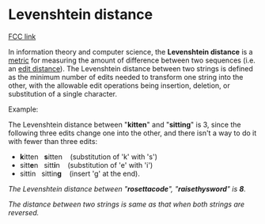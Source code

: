 # Levenshtein distance

[FCC link](https://www.freecodecamp.org/learn/coding-interview-prep/rosetta-code/levenshtein-distance)

In information theory and computer science, the **Levenshtein distance** is a
[metric](https://en.wikipedia.org/wiki/string%20metric) for measuring the amount
of difference between two sequences (i.e. an
[edit distance](https://en.wikipedia.org/wiki/edit%20distance)). The Levenshtein
distance between two strings is defined as the minimum number of edits needed to
transform one string into the other, with the allowable edit operations being
insertion, deletion, or substitution of a single character.

Example:

The Levenshtein distance between "**kitten**" and "**sitting**" is 3, since the
following three edits change one into the other, and there isn't a way to do it
with fewer than three edits:

- **k**itten   **s**itten    (substitution of 'k' with 's')
- sitt**e**n   sitt**i**n    (substitution of 'e' with 'i')
- sittin   sittin**g**    (insert 'g' at the end).

_The Levenshtein distance between "**rosettacode**", "**raisethysword**" is
**8**._

_The distance between two strings is same as that when both strings are
reversed._
